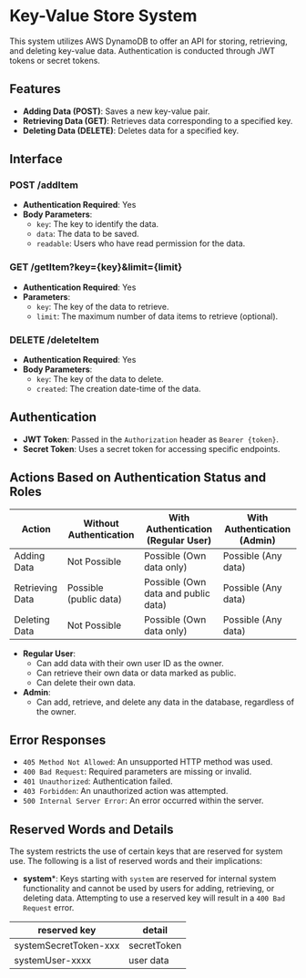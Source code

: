 
# Key-Value Store System

This system utilizes AWS DynamoDB to offer an API for storing, retrieving, and deleting key-value data. Authentication is conducted through JWT tokens or secret tokens.

## Features

- **Adding Data (POST)**: Saves a new key-value pair.
- **Retrieving Data (GET)**: Retrieves data corresponding to a specified key.
- **Deleting Data (DELETE)**: Deletes data for a specified key.

## Interface

### POST /addItem

- **Authentication Required**: Yes
- **Body Parameters**:
  - `key`: The key to identify the data.
  - `data`: The data to be saved.
  - `readable`: Users who have read permission for the data.

### GET /getItem?key={key}&limit={limit}

- **Authentication Required**: Yes
- **Parameters**:
  - `key`: The key of the data to retrieve.
  - `limit`: The maximum number of data items to retrieve (optional).

### DELETE /deleteItem

- **Authentication Required**: Yes
- **Body Parameters**:
  - `key`: The key of the data to delete.
  - `created`: The creation date-time of the data.

## Authentication

- **JWT Token**: Passed in the `Authorization` header as `Bearer {token}`.
- **Secret Token**: Uses a secret token for accessing specific endpoints.

## Actions Based on Authentication Status and Roles

| Action           | Without Authentication | With Authentication (Regular User) | With Authentication (Admin) |
|------------------|------------------------|------------------------------------|-----------------------------|
| Adding Data      | Not Possible           | Possible (Own data only)           | Possible (Any data)         |
| Retrieving Data  | Possible (public data) | Possible (Own data and public data)| Possible (Any data)         |
| Deleting Data    | Not Possible           | Possible (Own data only)           | Possible (Any data)         |

- **Regular User**:
  - Can add data with their own user ID as the owner.
  - Can retrieve their own data or data marked as public.
  - Can delete their own data.
- **Admin**:
  - Can add, retrieve, and delete any data in the database, regardless of the owner.

## Error Responses

- `405 Method Not Allowed`: An unsupported HTTP method was used.
- `400 Bad Request`: Required parameters are missing or invalid.
- `401 Unauthorized`: Authentication failed.
- `403 Forbidden`: An unauthorized action was attempted.
- `500 Internal Server Error`: An error occurred within the server.

## Reserved Words and Details

The system restricts the use of certain keys that are reserved for system use. The following is a list of reserved words and their implications:

- **system***: Keys starting with `system` are reserved for internal system functionality and cannot be used by users for adding, retrieving, or deleting data. Attempting to use a reserved key will result in a `400 Bad Request` error.

|reserved key|detail|
|---|---|
|systemSecretToken-xxx|secretToken|
|systemUser-xxxx|user data|
